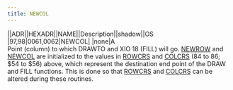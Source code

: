 ```yaml
---
title: NEWCOL
---
```

||ADR||HEXADR||NAME||Description||shadow||OS  
|97,98|$0061,$0062|NEWCOL| |none|A  
Point (column) to which DRAWTO and XIO 18 (FILL) will go. [NEWROW](../NEWROW/index.md) and [NEWCOL](../NEWCOL/index.md) are initialized to the values in [ROWCRS](../ROWCRS/index.md) and [COLCRS](../COLCRS/index.md) (84 to 86; $54 to $56) above, which represent the destination end point of the DRAW and FILL functions. This is done so that [ROWCRS](../ROWCRS/index.md) and [COLCRS](../COLCRS/index.md) can be altered during these routines.  
